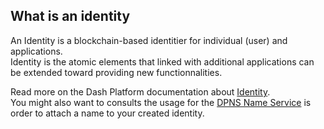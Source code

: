 ## What is an identity 

An Identity is a blockchain-based identitier for individual (user) and applications.  
Identity is the atomic elements that linked with additional applications can be extended toward providing new functionnalities.   

Read more on the Dash Platform documentation about [Identity](https://dashplatform.readme.io/docs/explanation-identity).     
You might also want to consults the usage for the [DPNS Name Service](/platform/names) is order to attach a name to your created identity.
